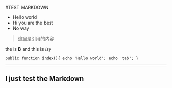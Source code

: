 #TEST MARKDOWN

- Hello world
- Hi you are the best
- No way

> 这里是引用的内容

the is **B** and this is *Isy*

`public function index(){
    echo 'Hello world';
    echo 'tab';
}`

***

## I just test the Markdown
